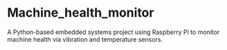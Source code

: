 # Machine_health_monitor
A Python-based embedded systems project using Raspberry Pi to monitor machine health via vibration and temperature sensors.

